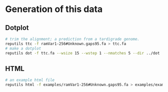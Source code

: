 # Generation of this data

## Dotplot

```bash
# trim the alignment; a prediction from a tardigrade genome.
reputils ttc -f ramVar1-256#Unknown.gaps95.fa > ttc.fa
# make a dotplot
reputils dot -f ttc.fa --wsize 15 --wstep 1 --nmatches 5 --dir ../dot
```

## HTML

```bash
# an example html file
reputils html -f examples/ramVar1-256#Unknown.gaps95.fa > examples/example.html
```